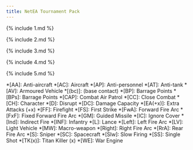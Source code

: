```yaml
---
title: NetEA Tournament Pack
---
```

{% include 1.md %}

{% include 2.md %}

{% include 3.md %}

{% include 4.md %}

{% include 5.md %}

*[AA]: Anti-aircraft
*[AC]: Aircraft
*[AP]: Anti-personnel
*[AT]: Anti-tank
*[AV]: Armoured Vehicle
*[(bc)]: (base contact)
*[BP]: Barrage Points
*[BPs]: Barrage Points
*[CAP]: Combat Air Patrol
*[CC]: Close Combat
*[CH]: Character
*[D]: Disrupt
*[DC]: Damage Capacity
*[EA(+x)]: Extra Attacks (+x)
*[FF]: Firefight
*[FS]: First Strike
*[FwA]: Forward Fire Arc
*[FxF]: Fixed Forward Fire Arc
*[GM]: Guided Missile
*[IC]: Ignore Cover
*[Ind]: Indirect Fire
*[INF]: Infantry
*[L]: Lance
*[Left]: Left Fire Arc
*[LV]: Light Vehicle
*[MW]: Macro-weapon
*[Right]: Right Fire Arc
*[RrA]: Rear Fire Arc
*[S]: Sniper
*[SC]: Spacecraft
*[Slw]: Slow Firing
*[SS]: Single Shot
*[TK(x)]: Titan Killer (x)
*[WE]: War Engine
